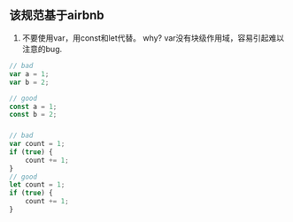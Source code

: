 ###### 

## 该规范基于airbnb

1. 不要使用var，用const和let代替。 why? var没有块级作用域，容易引起难以注意的bug.

```js
// bad
var a = 1;
var b = 2;

// good
const a = 1;
const b = 2;
```

### 

```js
// bad
var count = 1;
if (true) {
    count += 1;
}
// good
let count = 1;
if (true) {
    count += 1;
}
```



